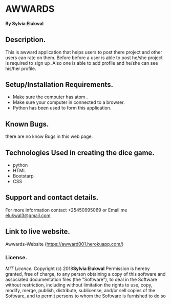 # AWWARDS

#### By **Sylvia Elukwal**

## Description.
This is awward application that helps users to post there project and other users can rate on them. Before before a user is able to post he/she project is required to sign up .Also one is able to add profile and he/she can see his/her profile.

## Setup/Installation Requirements.
* Make sure the computer has atom .
* Make sure your computer in connected to a browser.
* Python has been used to form this application.

## Known Bugs.
there are no know Bugs in this web page.

## Technologies Used in creating the dice game.
* python
* HTML
* Bootstarp
* CSS

## Support and contact details.
For more information contact +25450995069 or Email me elukwal3@gmail.com


## Link to live website.
Awwards-Website (https://awward001.herokuapp.com/)


### License.
*MIT Licence.*
Copyright (c) 2018**Sylvia Elukwal**
Permission is hereby granted, free of charge, to any person obtaining a copy of this software and
associated documentation files (the "Software"), to deal in the Software without restriction, including
without limitation the rights to use, copy, modify, merge, publish, distribute, sublicense, and/or sell
copies of the Software, and to permit persons to whom the Software is furnished to do so
